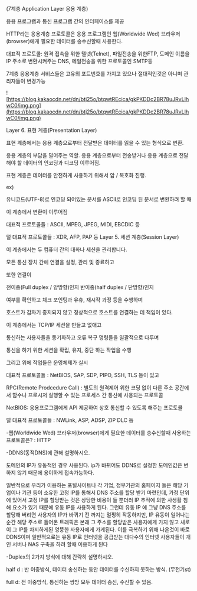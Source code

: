 
(7계층 Application Layer 응용 계층)

응용 프로그램과 통신 프로그램 간의 인터페이스를 제공

HTTP라는 응용계층 프로토콜은 응용 프로그램인 웹(Worldwide Wed) 브라우저(browser)에게 필요한 데이터를 송수신할때 사용한다.

대표적 프로토콜: 원격 접속을 위한 텔넷(Telnet), 파일전송을 위한FTP, 도메인 이름을 IP 주소로 변환시켜주는 DNS, 메일전송을 위한 프로토콜인 SMTP등

7계층 응용계층 서비스들은 고유의 포트번호를 가지고 있으나 절대적인것은 아니며 관리자들이 변경가능

![https://blog.kakaocdn.net/dn/btj25o/btqwtREcica/gkPKDDc2BR78uJRvLIhwC0/img.png](https://blog.kakaocdn.net/dn/btj25o/btqwtREcica/gkPKDDc2BR78uJRvLIhwC0/img.png)

Layer 6. 표현 계층(Presentation Layer)

표현 계층에서는 응용 계층으로부터 전달받은 데이터를 읽을 수 있는 형식으로 변환.

응용 계층의 부담을 덜어주는 역할. 응용 계층으로부터 전송받거나 응용 계층으로 전달해야 할 데이터의 인코딩과 디코딩 이루어짐.

표현 계층은 데이터를 안전하게 사용하기 위해서 암 / 복호화 진행.

ex)

유니코드(UTF-8)로 인코딩 되어있는 문서를 ASCII로 인코딩 된 문서로 변환하려 할 때

이 계층에서 변환이 이루어짐

대표적 프로토콜들 : ASCII, MPEG, JPEG, MIDI, EBCDIC 등

덜 대표적 프로토콜들 : XDR, AFP, PAP 등
Layer 5. 세션 계층(Session Layer)

이 계층에서는 두 컴퓨터 간의 대화나 세션을 관리합니다.

모든 통신 장치 간에 연결을 설정, 관리 및 종료하고

또한 연결이

전이중(Full duplex / 양방향)인지 반이중(half duplex / 단방향)인지

여부를 확인하고 체크 포인팅과 유휴, 재시작 과정 등을 수행하며

호스트가 갑자기 중지되지 않고 정상적으로 호스트를 연결하는 데 책임이 있다.

이 계층에서는 TCP/IP 세션을 만들고 없애고

통신하는 사용자들을 동기화하고 오류 복구 명령들을 일괄적으로 다루며

통신을 하기 위한 세션을 확립, 유지, 중단 하는 작업을 수행

그리고 위에 작업들은 운영체제가 실시

대표적 프로토콜들 : NetBIOS, SAP, SDP, PIPO, SSH, TLS 등이 있고

RPC(Remote Prodcedure Call) : 별도의 원격제어 위한 코딩 없이 다른 주소 공간에서 함수나 프로시저 실행할 수 있는 프로세스 간 통신에 사용되는 프로토콜

NetBIOS: 응용프로그램에게 API 제공하여 상호 통신할 수 있도록 해주는 프로토콜

덜 대표적 프로토콜들 : NWLink, ASP, ADSP, ZIP DLC 등

-웹(Worldwide Wed) 브라우저(browser)에게 필요한 데이터를 송수신할때 사용하는 프로토콜은? : HTTP

-DDNS(동적DNS)에 관해 설명하시오.

도메인의 IP가 유동적인 경우 사용된다. ip가 바뀌어도 DDNS로 설정한 도메인값은 변하지 않기 때문에 용이하게 접속가능하다.

일반적으로 우리가 이용하는 포털사이트나 각 기업, 정부기관의 홈페이지 들은 해당 기업이나 기관 등이 소유한 고정 IP를 통해서 DNS 주소를 할당 받기 마련인데, 가정 단위에 있어서 고정 IP를 할당받는 것은 상당한 비용이 들 뿐더러 IP 추적에 의한 사생활 침해 요소가 있기 때문에 유동 IP를 사용하게 된다. 그런데 유동 IP 에 그냥 DNS 주소를 할당해 버리면 사용자의 IP가 바뀌기 전 까지는 멀쩡히 작동하지만, IP 유동이 일어나는 순간 해당 주소로 들어온 트래픽은 본래 그 주소를 할당받은 사용자에게 가지 않고 새로이 그 IP를 차지하게된 엉뚱한 사용자에게 가게된다. 이를 극복하기 위해 나온것이 바로 DDNS이며 일반적으로는 유동 IP로 인터넷을 공급받는 대다수의 인터넷 사용자들이 개인 서버나 NAS 구축을 하려 할때 이용하게 된다

-Duplex의 2가지 방식에 대해 간략히 설명하시오.

half d : 반 이중방식, 데이터 송신하는 동안 데이터를 수신하지 못하는 방식. (무전기st)

full d: 전 이중방식, 통신하는 쌍방 모두 데이터 송신, 수신할 수 있음.

